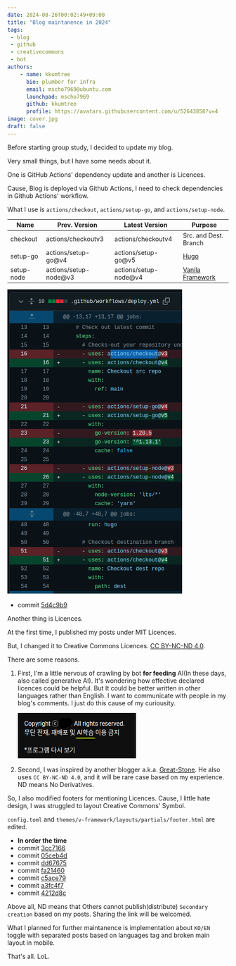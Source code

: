 ```yaml
---
date: 2024-08-26T00:02:49+09:00
title: "Blog maintanence in 2024"
tags:
 - blog  
 - github  
 - creativecommons  
 - bot  
authors:
    - name: kkumtree
      bio: plumber for infra
      email: mscho7969@ubuntu.com
      launchpad: mscho7969
      github: kkumtree
      profile: https://avatars.githubusercontent.com/u/52643858?v=4 
image: cover.jpg
draft: false
---
```


Before starting group study, I decided to update my blog.  

Very small things, but I have some needs about it.  

One is GitHub Actions' dependency update and another is Licences.  

Cause, Blog is deployed via Github Actions, I need to check dependencies in Github Actions' workflow.  

What I use is `actions/checkout`, `actions/setup-go`, and `actions/setup-node`.  

| Name | Prev. Version | Latest Version | Purpose |  
| ---- | ------------- | -------------- | ------- |
| checkout | actions/checkoutv3 | actions/checkoutv4 | Src. and Dest. Branch |
| setup-go | actions/setup-go@v4 | actions/setup-go@v5 | [Hugo](https://gohugo.io/) |
| setup-node | actions/setup-node@v3 | actions/setup-node@v4 | [Vanila Framework](https://vanillaframework.io/) |  

![github_actions](images/github_actions.png)  

- commit [5d4c9b9](https://github.com/kkumtree/blog.minseong.xyz/commit/5d4c9b9a59830a2346199f68c6e91e30e0cca92d)  

Another thing is Licences.  

At the first time, I published my posts under MIT Licences.  

But, I changed it to Creative Commons Licences. [CC BY-NC-ND 4.0](https://creativecommons.org/licenses/by-nc-nd/4.0/).  

There are some reasons.  

1. First, I'm a little nervous of crawling by bot **for feeding** AI(In these days, also called generative AI). It's wondering how effective declared licences could be helpful. But It could be better written in other languages rather than English. I want to communicate with people in my blog's comments. I just do this cause of my curiousity.  

    ![bot could read foreign language faster?](images/readible_performance.png)  

2. Second, I was inspired by another blogger a.k.a. [Great-Stone](https://docmoa.github.io/). He also uses `CC BY-NC-ND 4.0`, and it will be rare case based on my experience. ND means No Derivatives.  

So, I also modified footers for mentioning Licences. Cause, I little hate design, I was struggled to layout Creative Commons' Symbol.  

`config.toml` and `themes/v-framework/layouts/partials/footer.html` are edited.

- **In order the time**  
- commit [3cc7166](https://github.com/kkumtree/blog.minseong.xyz/commit/3cc7166d332101867bd98895bf4769728aaca01b)  
- commit [05ceb4d](https://github.com/kkumtree/blog.minseong.xyz/commit/05ceb4d0d228da34be7511e4a17869375fcdc6ce)  
- commit [dd67675](https://github.com/kkumtree/blog.minseong.xyz/commit/dd67675eec7a0b6b6576b7202dd57d05fc2b30c9)  
- commit [fa21460](https://github.com/kkumtree/blog.minseong.xyz/commit/fa21460e6e81c12d17492ac5d8a3ee448d5d7d97)  
- commit [c5ace79](https://github.com/kkumtree/blog.minseong.xyz/commit/c5ace79231a0fd168a482767ee1432b3260f4165)  
- commit [a3fc4f7](https://github.com/kkumtree/blog.minseong.xyz/commit/a3fc4f73d5ec662b4100d0e41505df5aff8b1164)  
- commit [4212d8c](https://github.com/kkumtree/blog.minseong.xyz/commit/4212d8c3ca8976b1598660420d53eecd6d9cc6ba)  

Above all, ND means that Others cannot publish(distribute) `Secondary creation` based on my posts. Sharing the link will be welcomed.  

What I planned for further maintanence is implementation about `KO/EN` toggle with separated posts based on languages tag and broken main layout in mobile.  

That's all. LoL.  
